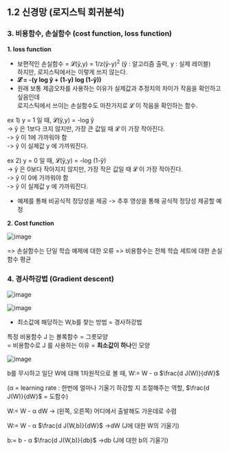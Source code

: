 ## 1.2 신경망 (로지스틱 회귀분석)

### 3. 비용함수, 손실함수 (cost function, loss function)
**1. loss function**
- 보편적인 손실함수 = 𝓛(ŷ,y) = 1/z(ŷ-y)<sup>2</sup>  (ŷ : 알고리즘 출력, y : 실제 레이블)  
  하지만, 로지스틱에서는 이렇게 쓰지 않는다.
- **𝓛 = -(y log ŷ + (1-y) log (1-ŷ))**
- 원래 보통 제곱오차를 사용하는 이유가 실제값과 추정치의 차이가 작음을 확인하고 싶음인데  
  로지스틱에서 쓰이는 손실함수도 마찬가지로 𝓛 이 작음을 확인하는 함수.
  
ex 1) y = 1 일 때, 𝓛(ŷ,y) = -log ŷ  
  -> ŷ 은 1보다 크지 않지만, 가장 큰 값일 때 𝓛 이 가장 작아진다.  
  -> ŷ 이 1에 가까워야 함  
  -> ŷ 이 실제값 y 에 가까워진다.
  
ex 2) y = 0 일 때, 𝓛(ŷ,y) = -log (1-ŷ)  
  -> ŷ 은 0보다 작아지지 않지만, 가장 작은 값일 때 𝓛 이 가장 작아진다.  
  -> ŷ 이 0에 가까워야 함  
  -> ŷ 이 실제값 y 에 가까워진다.  
  
- 예제를 통해 비공식적 정당성을 제공 -> 추후 영상을 통해 공식적 정당성 제공할 예정

**2. Cost function**

![image](https://github.com/i2mmmmm/Study/assets/106386971/9f5ffbdb-1c8d-444c-9996-8aa47462889a)

=> 손실함수는 단일 학습 예제에 대한 오류
=> 비용함수는 전체 학습 세트에 대한 손실함수 평균

### 4. 경사하강법 (Gradient descent)

![image](https://github.com/i2mmmmm/Study/assets/106386971/8b1e0b48-f65d-48a5-b91e-11bbbaa53857)

![image](https://github.com/i2mmmmm/Study/assets/106386971/264bc51e-2289-43d8-b38b-8890bc7992e4)

- 최소값에 해당하는 W,b를 찾는 방법 = 경사하강법
  
특정 비용함수 J 는 볼록함수 = 그릇모양  
= 비용함수로 J 를 사용하는 이유 = **최소값이 하나**인 모양

![image](https://github.com/i2mmmmm/Study/assets/106386971/672bfa05-bf38-42f8-8908-67a40a6a1346)

<p>b를 무시하고 일단 W에 대해 1차원적으로 볼 때, W:= W - α $\frac{d J(W)}{dW}$</p>
<p>(α = learning rate : 한번에 얼마나 기울기 하강할 지 조절해주는 역할, $\frac{d J(W)}{dW}$ = 도함수) </p>
W:= W - α dW  -> (왼쪽, 오른쪽) 어디에서 출발해도 가운데로 수렴

<p> W:= W - α $\frac{d J(W,b)}{dW}$ ->dW (J에 대한 W의 기울기)</p>
<p> b:= b - α $\frac{d J(W,b)}{db}$ ->db (J에 대한 b의 기울기)</p>
